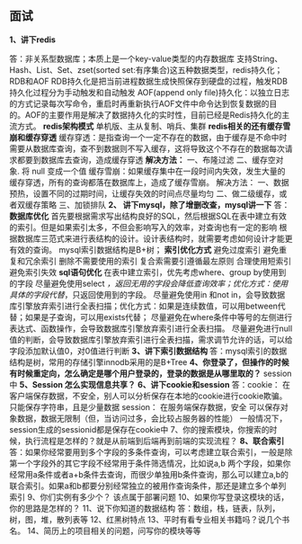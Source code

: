 ## 面试
**1、讲下redis**
<!--more-->
答：非关系型数据库；本质上是一个key-value类型的内存数据库
支持String、Hash、List、Set、zset(sorted set:有序集合)这五种数据类型，redis持久化；RDB和AOF
 RDB持久化是把当前进程数据生成快照保存到硬盘的过程，触发RDB持久化过程分为手动触发和自动触发
  AOF(append only file)持久化：以独立日志的方式记录每次写命令，重启时再重新执行AOF文件中命令达到恢复数据的目的。AOF的主要作用是解决了数据持久化的实时性，目前已经是Redis持久化的主流方式。
**redis架构模式**
单机版、主从复制、哨兵、集群
**redis相关的还有缓存雪崩和缓存穿透**
 缓存穿透：是指查询一个一定不存在的数据，由于缓存是不命中时需要从数据库查询，查不到数据则不写入缓存，这将导致这个不存在的数据每次请求都要到数据库去查询，造成缓存穿透
	**解决方法：**
一、布隆过滤
二、缓存空对象. 将 null 变成一个值
缓存雪崩：如果缓存集中在一段时间内失效，发生大量的缓存穿透，所有的查询都落在数据库上，造成了缓存雪崩。
解决方法：
一、数据预热，设置不同的过期时间，让缓存失效的时间点尽量均匀
二、做二级缓存，或者双缓存策略
三、加锁排队
**2、 讲下mysql，除了增删改查，mysql讲一下**
答：
**数据库优化**
首先要根据需求写出结构良好的SQL，然后根据SQL在表中建立有效的索引。但是如果索引太多，不但会影响写入的效率，对查询也有一定的影响
根据数据库三范式来进行表结构的设计。设计表结构时，就需要考虑如何设计才能更有效的查询。
mysql索引数据结构是B+树；
**索引优化方式**
避免过度索引
避免重复和冗余索引
删除不需要使用的索引
复合索需要引遵循最左原则
合理使用短索引
避免索引失效
**sql语句优化**
在表中建立索引，优先考虑where、group by使用到的字段
尽量避免使用select *，返回无用的字段会降低查询效率；优化方式：使用具体的字段代替*，只返回使用到的字段。
尽量避免使用in 和not in，会导致数据库引擎放弃索引进行全表扫描；优化方式：如果是连续数值，可以用between代替；如果是子查询，可以用exists代替；
尽量避免在where条件中等号的左侧进行表达式、函数操作，会导致数据库引擎放弃索引进行全表扫描。
尽量避免进行null值的判断，会导致数据库引擎放弃索引进行全表扫描，需求调节允许的话，可以给字段添加默认值0，对0值进行判断
**3、讲下索引数据结构**
答：mysql索引的数据结构是树，常用的存储引擎innodb采用的是B+Tree
**4、你登录了，但操作的时候有时候重定向，怎么确定是哪个用户登录的，登录的数据是从哪里取的？**
session中
**5、Session 怎么实现信息共享？**
**6、讲下cookie和session**
答：cookie：
	在客户端保存数据，不安全，别人可以分析保存在本地的cookie进行cookie欺骗。
	只能保存字符串，且是少量数据
session：
	在服务端保存数据，安全
	可以保存对象数据，数据无限制（但，当访问过多，会比较占服务器的性能）
	一般情况下，session生成的sessionid都是保存在cookie中 
	7、你的搜索模块，你搜索的时候，执行流程是怎样的？就是从前端到后端再到前端的实现流程？
**8、联合索引**
答：如果你经常要用到多个字段的多条件查询，可以考虑建立联合索引，一般是除第一个字段外的其它字段不经常用于条件筛选情况，比如说a,b 两个字段，如果你经常用a条件或者a+b条件去查询，而很少单独用b条件查询，那么可以建立a,b的联合索引。如果a和b都要分别经常独立的被用作查询条件，那还是建立多个单列索引
9、你们实例有多少个？
该点属于部署问题
10、如果你写登录这模块的话，你的思路是怎样的？
11、说下你知道的数据结构
答：数组，栈，链表，队列，树，图，堆，散列表等
12、红黑树特点
13、平时有看专业相关书籍吗？说几个书名。
14、简历上的项目相关的问题，问写你的模块等等